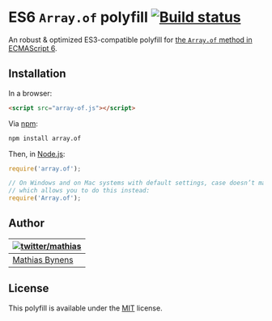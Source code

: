 # ES6 `Array.of` polyfill [![Build status](https://travis-ci.org/mathiasbynens/Array.of.png?branch=master)](https://travis-ci.org/mathiasbynens/Array.of)

An robust & optimized ES3-compatible polyfill for [the `Array.of` method in ECMAScript 6](http://people.mozilla.org/~jorendorff/es6-draft.html#sec-array.of).

## Installation

In a browser:

```html
<script src="array-of.js"></script>
```

Via [npm](http://npmjs.org/):

```bash
npm install array.of
```

Then, in [Node.js](http://nodejs.org/):

```js
require('array.of');

// On Windows and on Mac systems with default settings, case doesn’t matter,
// which allows you to do this instead:
require('Array.of');
```

## Author

| [![twitter/mathias](http://gravatar.com/avatar/24e08a9ea84deb17ae121074d0f17125?s=70)](http://twitter.com/mathias "Follow @mathias on Twitter") |
|---|
| [Mathias Bynens](http://mathiasbynens.be/) |

## License

This polyfill is available under the [MIT](http://mths.be/mit) license.
